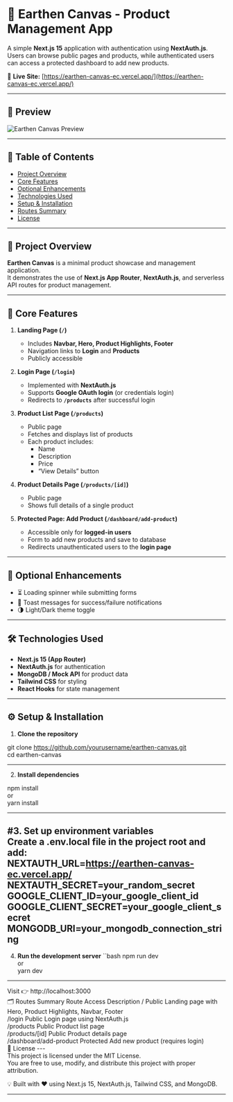 # 🌱 Earthen Canvas - Product Management App

A simple **Next.js 15** application with authentication using **NextAuth.js**.  
Users can browse public pages and products, while authenticated users can access a protected dashboard to add new products.

🔗 **Live Site:** [https://earthen-canvas-ec.vercel.app/](https://earthen-canvas-ec.vercel.app/)

---

## 📸 Preview

![Earthen Canvas Preview](https://i.ibb.co.com/KxSK20w9/Earthen-Canvas.jpg)

---

## 📑 Table of Contents

- [Project Overview](#project-overview)
- [Core Features](#core-features)
- [Optional Enhancements](#optional-enhancements)
- [Technologies Used](#technologies-used)
- [Setup & Installation](#setup--installation)
- [Routes Summary](#routes-summary)
- [License](#license)

---

## 📌 Project Overview

**Earthen Canvas** is a minimal product showcase and management application.  
It demonstrates the use of **Next.js App Router**, **NextAuth.js**, and serverless API routes for product management.

---

## 🚀 Core Features

1. **Landing Page (`/`)**
   - Includes **Navbar, Hero, Product Highlights, Footer**
   - Navigation links to **Login** and **Products**
   - Publicly accessible

2. **Login Page (`/login`)**
   - Implemented with **NextAuth.js**
   - Supports **Google OAuth login** (or credentials login)
   - Redirects to **`/products`** after successful login

3. **Product List Page (`/products`)**
   - Public page
   - Fetches and displays list of products
   - Each product includes:
     - Name  
     - Description  
     - Price  
     - “View Details” button

4. **Product Details Page (`/products/[id]`)**
   - Public page
   - Shows full details of a single product

5. **Protected Page: Add Product (`/dashboard/add-product`)**
   - Accessible only for **logged-in users**
   - Form to add new products and save to database
   - Redirects unauthenticated users to the **login page**

---

## 🎨 Optional Enhancements

- ⏳ Loading spinner while submitting forms  
- 🔔 Toast messages for success/failure notifications  
- 🌗 Light/Dark theme toggle  

---

## 🛠️ Technologies Used

- **Next.js 15 (App Router)**  
- **NextAuth.js** for authentication  
- **MongoDB / Mock API** for product data  
- **Tailwind CSS** for styling  
- **React Hooks** for state management  

---

## ⚙️ Setup & Installation

1. **Clone the repository**


git clone https://github.com/yourusername/earthen-canvas.git 
<br> cd earthen-canvas 

---
2. **Install dependencies**


npm install<br>
 or <br>
 yarn install

---

#3. **Set up environment variables**
<br>
Create a .env.local file in the project root and add:
<br>
NEXTAUTH_URL=https://earthen-canvas-ec.vercel.app/
NEXTAUTH_SECRET=your_random_secret
GOOGLE_CLIENT_ID=your_google_client_id
GOOGLE_CLIENT_SECRET=your_google_client_secret
MONGODB_URI=your_mongodb_connection_string
---

4. **Run the development server**
``bash
npm run dev<br>
 or<br>
yarn dev
---

Visit 👉 http://localhost:3000
<br>
🗂️ Routes Summary
Route	Access	Description
/	Public	Landing page with Hero, Product Highlights, Navbar, Footer <br>
/login	Public	Login page using NextAuth.js <br>
/products	Public	Product list page <br>
/products/[id]	Public	Product details page <br>
/dashboard/add-product	Protected	Add new product (requires login) <br>
📜 License
---<br>
This project is licensed under the MIT License.<br>
You are free to use, modify, and distribute this project with proper attribution.

💡 Built with ❤️ using Next.js 15, NextAuth.js, Tailwind CSS, and MongoDB.

---








